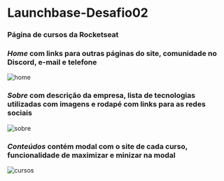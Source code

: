 # Launchbase-Desafio02
### Página de cursos da Rocketseat

### **_Home_** com links para outras páginas do site, comunidade no Discord, e-mail e telefone
![home](https://user-images.githubusercontent.com/45273785/83184977-a8114f00-a100-11ea-9fbf-dd3370fb931e.png)

### **_Sobre_** com descrição da empresa, lista de tecnologias utilizadas com imagens e rodapé com links para as redes sociais
![sobre](https://user-images.githubusercontent.com/45273785/83184993-ad6e9980-a100-11ea-9373-bf65e90e48fe.gif)

### **_Conteúdos_** contém modal com o site de cada curso, funcionalidade de maximizar e minizar na modal
![cursos](https://user-images.githubusercontent.com/45273785/83185006-b2334d80-a100-11ea-9018-c29a34bc141f.gif)

